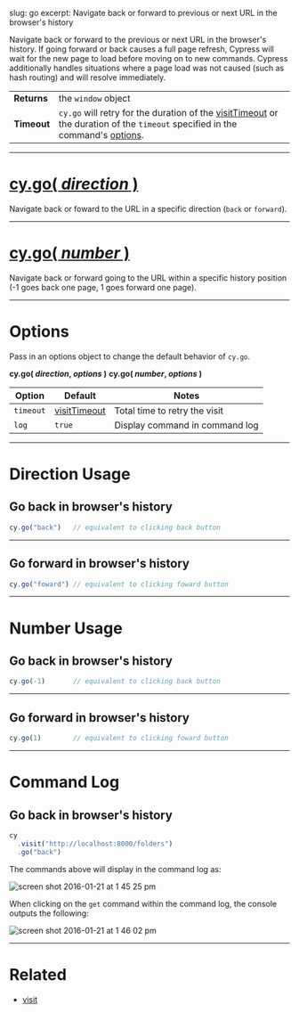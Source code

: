 slug: go
excerpt: Navigate back or forward to previous or next URL in the browser's history

Navigate back or forward to the previous or next URL in the browser's history. If going forward or back causes a full page refresh, Cypress will wait for the new page to load before moving on to new commands. Cypress additionally handles situations where a page load was not caused (such as hash routing) and will resolve immediately.

| | |
|--- | --- |
| **Returns** | the `window` object |
| **Timeout** | `cy.go` will retry for the duration of the [visitTimeout](https://on.cypress.io/guides/configuration#section-network-options) or the duration of the `timeout` specified in the command's [options](#section-options).  |

***

# [cy.go( *direction* )](#section-direction-usage)

Navigate back or foward to the URL in a specific direction (`back` or `forward`).

***

# [cy.go( *number* )](#section-number-usage)

Navigate back or forward going to the URL within a specific history position (-1 goes back one page, 1 goes forward one page).

***

# Options

Pass in an options object to change the default behavior of `cy.go`.

**cy.go( *direction*, *options* )**
**cy.go( *number*, *options* )**

Option | Default | Notes
--- | --- | ---
`timeout`      | [visitTimeout](https://on.cypress.io/guides/configuration#section-network-options) | Total time to retry the visit
`log` | `true` | Display command in command log

***

# Direction Usage

## Go back in browser's history

```javascript
cy.go("back")   // equivalent to clicking back button
```

***


## Go forward in browser's history

```javascript
cy.go("foward") // equivalent to clicking foward button
```

***

# Number Usage

## Go back in browser's history

```javascript
cy.go(-1)       // equivalent to clicking back button
```

***

## Go forward in browser's history

```javascript
cy.go(1)        // equivalent to clicking foward button
```

***

# Command Log

## Go back in browser's history

```javascript
cy
  .visit("http://localhost:8000/folders")
  .go("back")
```

The commands above will display in the command log as:

![screen shot 2016-01-21 at 1 45 25 pm](https://cloud.githubusercontent.com/assets/1271364/12491029/c33087f0-c046-11e5-8475-4e6c35296085.png)

When clicking on the `get` command within the command log, the console outputs the following:

![screen shot 2016-01-21 at 1 46 02 pm](https://cloud.githubusercontent.com/assets/1271364/12491359/b22e569c-c048-11e5-8ec3-f46217a19fc1.png)

***

# Related

- [visit](https://on.cypress.io/api/visit)